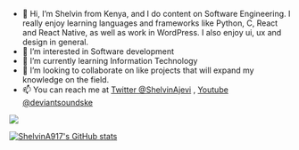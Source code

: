 - 👋 Hi, I’m Shelvin from Kenya, and I do content on Software Engineering. I really enjoy learning languages and frameworks like Python, C, React and React Native, as well as work in WordPress. I also enjoy ui, ux and design in general.
- 👀 I’m interested in Software development 
- 🌱 I’m currently learning Information Technology 
- 💞️ I’m looking to collaborate on like projects that will expand my knowledge on the field.
- 📫 You can reach me at [Twitter @ShelvinAjevi](https://twitter.com/ShelvinAjevi) , [Youtube  @deviantsoundske](https://youtube.com/deviantsoundske) 

<img src="https://github-readme-stats.vercel.app/api?username=ShelvinA917&&show_icons=true&title_color=ffffff&icon_color=bb2acf&text_color=daf7dc&bg_color=151515">

[![ShelvinA917's GitHub stats](https://github-readme-stats.vercel.app/api?username=ShelvinA917)](https://github.com/anuraghazra/github-readme-stats)

<!---
ShelvinA917/ShelvinA917 is a ✨ special ✨ repository because its `README.md` (this file) appears on your GitHub profile.
You can click the Preview link to take a look at your changes.
--->
